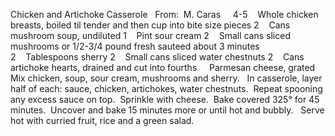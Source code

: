 Chicken and Artichoke Casserole
 
From:  M. Caras
 
 
4-5    Whole chicken breasts, boiled til tender and then cup into bite size pieces
2    Cans mushroom soup, undiluted
1    Pint sour cream
2    Small cans sliced mushrooms or 1/2-3/4 pound fresh sauteed about 3 minutes
2    Tablespoons sherry
2    Small cans sliced water chestnuts
2    Cans artichoke hearts, drained and cut into fourths
    Parmesan cheese, grated
 
 
Mix chicken, soup, sour cream, mushrooms and sherry.  
In casserole, layer half of each: sauce, chicken, artichokes, water chestnuts.  Repeat spooning any excess sauce on top.  Sprinkle with cheese.  Bake covered 325° for 45 minutes.  Uncover and bake 15 minutes more or until hot and bubbly.  
Serve hot with curried fruit, rice and a green salad.
